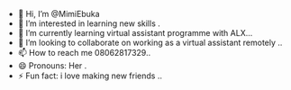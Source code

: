 - 👋 Hi, I’m @MimiEbuka
- 👀 I’m interested in learning new skills .
- 🌱 I’m currently learning virtual assistant programme with ALX...
- 💞️ I’m looking to collaborate on working as a virtual assistant remotely ..
- 📫 How to reach me 08062817329..
- 😄 Pronouns: Her .
- ⚡ Fun fact: i love making new friends ..

<!---
MimiEbuka/MimiEbuka is a ✨ special ✨ repository because its `README.md` (this file) appears on your GitHub profile.
You can click the Preview link to take a look at your changes.
--->
